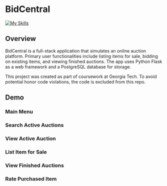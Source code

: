 # BidCentral 

[![My Skills](https://skillicons.dev/icons?i=py,postgres,js,html,css,docker)](#)

## Overview

BidCentral is a full-stack application that simulates an online auction platform. Primary user functionalities include listing items for sale, bidding on existing items, and viewing finished auctions. The app uses Python Flask as a web framework and a PostgreSQL database for storage. 

This project was created as part of coursework at Georgia Tech. To avoid potential honor code violations, the code is excluded from this repo. 

## Demo

### Main Menu

### Search Active Auctions 

### View Active Auction 

### List Item for Sale 

### View Finished Auctions 

### Rate Purchased Item 




